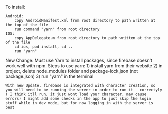 To install: 

    Android:
        copy AndroidManifest.xml from root directory to path written at the top of the file
        run command "yarn" from root directory
    IOS:
        copy AppDelegate.m from root directory to path written at the top of the file
        cd ios, pod install, cd ..
        run "yarn"

New Change:
    Must use Yarn to install packages, since firebase doesn't work well with npm.
    Steps to use yarn:
        1) install yarn from their website
        2) in project, delete node_modules folder and package-lock.json (not package.json)
        3) run "yarn" in the terminal
        
    With new Update, firebase is integrated with character creation, so you will need to be running the server in order to run it   correctyly ( I think itll run, it just wont load your character, may cause errors) I might add some checks in the app to just skip the login stuff while in dev mode, but for now logging in with the server is best
